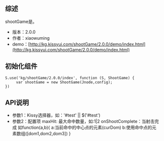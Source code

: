 ## 综述

shootGame是。

* 版本：2.0.0
* 作者：xiaowuming
* demo：[http://kg.kissyui.com/shootGame/2.0.0/demo/index.html](http://kg.kissyui.com/shootGame/2.0.0/demo/index.html)

## 初始化组件

    S.use('kg/shootGame/2.0.0/index', function (S, ShootGame) {
         var shootGame = new ShootGame(Jnode,config);
    })

## API说明
* 参数1：Kissy选择器，如：'#test' || $('#test')
* 参数2：配置项
	maxHit: 最大命中数量，如:1|2
	onShootComplete：当射击完成 如function(a,b){
		a:当前命中的中心点的元素(curDom)
		b:使用命中点的元素数组([dom1,dom2,dom3])
	}


